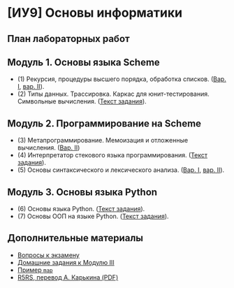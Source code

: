 # [ИУ9] Основы информатики
## План лабораторных работ

## Модуль 1. Основы языка Scheme

*   (1) Рекурсия, процедуры высшего порядка, обработка списков. ([Вар. I](lab1v1.md), [вар. II](lab1v2.md)).
*   (2) Типы данных. Трассировка. Каркас для юнит-тестирования. Символьные вычисления. ([Текст задания](lab2.md)).

## Модуль 2. Программирование на Scheme

*   (3) Метапрограммирование. Мемоизация и отложенные вычисления. ([Вар. II](lab3v2.md))
*   (4) Интерпретатор стекового языка программирования. ([Текст задания](lab4.md)).
*   (5) Основы синтаксического и лексического анализа. ([Вар. I](lab5v1.md), [вар. II](lab5v2.md)).

## Модуль 3. Основы языка Python

*   (6) Основы языка Python. ([Текст задания](lab6.md)).
*   (7) Основы ООП на языке Python. ([Текст задания](lab7.md)).

## Дополнительные материалы
*   [Вопросы к экзамену](exam.md)
*   [Домашние задания к Модулю III](hometask-3mod.md)
*   [Пример `map`](map-example.md)
*   [R5RS, перевод A. Карькина (PDF)](R5RS-translated-by-A.Karkin.pdf)